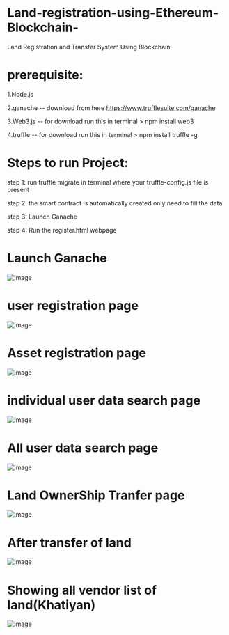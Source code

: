 # Land-registration-using-Ethereum-Blockchain-
Land Registration and Transfer System Using Blockchain

# prerequisite:
1.Node.js

2.ganache --  download from here https://www.trufflesuite.com/ganache

3.Web3.js --  for download run this in terminal > npm install web3

4.truffle --  for download run this in terminal > npm install truffle -g

# Steps to run Project:

step 1: run truffle migrate in terminal where your truffle-config.js file is present 

step 2: the smart contract is automatically created only need to fill the data 

step 3: Launch Ganache

step 4: Run the register.html webpage


# Launch Ganache
![image](https://user-images.githubusercontent.com/71628177/120553611-520f6f80-c416-11eb-8ad4-3faa93d37648.png)

# user registration page
![image](https://user-images.githubusercontent.com/71628177/120553762-86832b80-c416-11eb-8a0f-54fbbb3b4950.png)

# Asset registration page
![image](https://user-images.githubusercontent.com/71628177/120553898-ab779e80-c416-11eb-9eba-3e2d758da729.png)

# individual user data search page 
![image](https://user-images.githubusercontent.com/71628177/120554050-e8439580-c416-11eb-8962-917a6a6e2db7.png)

# All user data search page 
![image](https://user-images.githubusercontent.com/71628177/120554368-47a1a580-c417-11eb-9060-9d4917c6f6ac.png)

# Land OwnerShip Tranfer page 
![image](https://user-images.githubusercontent.com/71628177/120554549-80417f00-c417-11eb-9685-43a400b7292c.png)

# After transfer of land
![image](https://user-images.githubusercontent.com/71628177/120554706-b0891d80-c417-11eb-88bb-f8ca20f3a738.png)

# Showing all vendor list of land(Khatiyan)
![image](https://user-images.githubusercontent.com/71628177/120554849-e1695280-c417-11eb-9c3e-a17bc01948f6.png)













